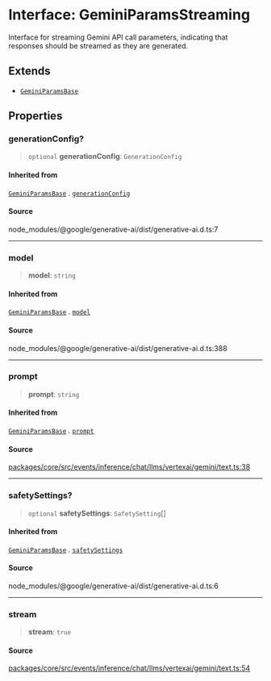 # Interface: GeminiParamsStreaming

Interface for streaming Gemini API call parameters, indicating that responses should
be streamed as they are generated.

## Extends

- [`GeminiParamsBase`](GeminiParamsBase.md)

## Properties

### generationConfig?

> `optional` **generationConfig**: `GenerationConfig`

#### Inherited from

[`GeminiParamsBase`](GeminiParamsBase.md) . [`generationConfig`](GeminiParamsBase.md#generationconfig)

#### Source

node\_modules/@google/generative-ai/dist/generative-ai.d.ts:7

***

### model

> **model**: `string`

#### Inherited from

[`GeminiParamsBase`](GeminiParamsBase.md) . [`model`](GeminiParamsBase.md#model)

#### Source

node\_modules/@google/generative-ai/dist/generative-ai.d.ts:388

***

### prompt

> **prompt**: `string`

#### Inherited from

[`GeminiParamsBase`](GeminiParamsBase.md) . [`prompt`](GeminiParamsBase.md#prompt)

#### Source

[packages/core/src/events/inference/chat/llms/vertexai/gemini/text.ts:38](https://github.com/VictorS67/encre/blob/42c3bddca4be2d23ad959c1c99381eefbf43789c/packages/core/src/events/inference/chat/llms/vertexai/gemini/text.ts#L38)

***

### safetySettings?

> `optional` **safetySettings**: `SafetySetting`[]

#### Inherited from

[`GeminiParamsBase`](GeminiParamsBase.md) . [`safetySettings`](GeminiParamsBase.md#safetysettings)

#### Source

node\_modules/@google/generative-ai/dist/generative-ai.d.ts:6

***

### stream

> **stream**: `true`

#### Source

[packages/core/src/events/inference/chat/llms/vertexai/gemini/text.ts:54](https://github.com/VictorS67/encre/blob/42c3bddca4be2d23ad959c1c99381eefbf43789c/packages/core/src/events/inference/chat/llms/vertexai/gemini/text.ts#L54)
